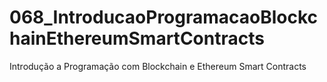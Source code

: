 # 068_IntroducaoProgramacaoBlockchainEthereumSmartContracts
 Introdução a Programação com Blockchain e Ethereum Smart Contracts
